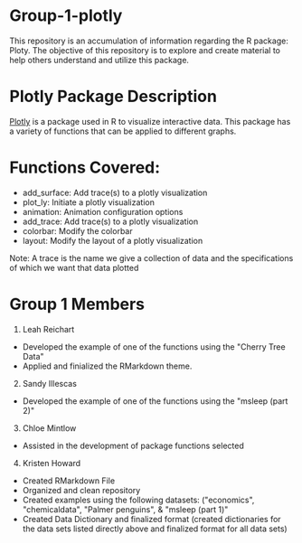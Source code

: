 # Group-1-plotly
This repository is an accumulation of information regarding the R package: Ploty. The objective of this repository is to explore and create material to help others understand and utilize this package.

# Plotly Package Description
[Plotly](https://statisticsglobe.com/plotly-r-package) is a package used in R to visualize interactive data. This package has a variety of functions that can be applied to different graphs. 

# Functions Covered:
- add_surface: Add trace(s) to a plotly visualization
- plot_ly: 	Initiate a plotly visualization
- animation: Animation configuration options
- add_trace: 	Add trace(s) to a plotly visualization
- colorbar:	Modify the colorbar
- layout: Modify the layout of a plotly visualization

Note: A trace is the name we give a collection of data and the specifications of which we want that data plotted

# Group 1 Members
1. Leah Reichart
- Developed the example of one of the functions using the "Cherry Tree Data"
- Applied and finialized the RMarkdown theme.

2. Sandy Illescas
- Developed the example of one of the functions using the "msleep (part 2)"

3. Chloe Mintlow
- Assisted in the development of package functions selected

4. Kristen Howard
- Created RMarkdown File
- Organized and clean repository
- Created examples using the following datasets: ("economics", "chemicaldata", "Palmer penguins",  & "msleep (part 1)"
- Created Data Dictionary and finalized format (created dictionaries for the data sets listed directly above and finalized format for all data sets)







